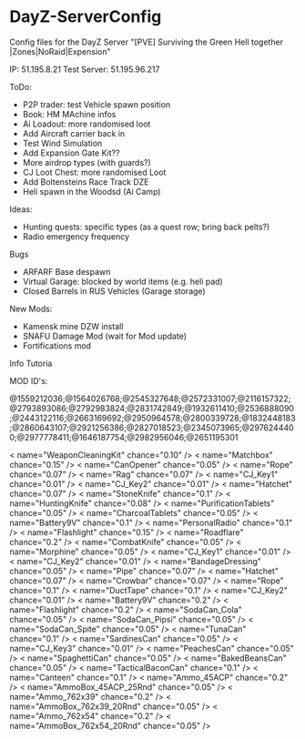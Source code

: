 # DayZ-ServerConfig

Config files for the DayZ Server
"[PVE] Surviving the Green Hell together |Zones|NoRaid|Expension"

IP: 51.195.8.21
Test Server: 51.195.96.217


ToDo:
- P2P trader: test Vehicle spawn position
- Book: HM MAchine infos
- Ai Loadout: more randomised loot
- Add Aircraft carrier back in
- Test Wind Simulation
- Add Expansion Gate Kit??
- More airdrop types (with guards?)
- CJ Loot Chest: more randomised Loot
- Add Boltensteins Race Track DZE
- Heli spawn in the Woodsd (Ai Camp)


Ideas:
- Hunting quests: specific types (as a quest row; bring back pelts?)
- Radio emergency frequency

Bugs
- ARFARF Base despawn
- Virtual Garage: blocked by world items (e.g. heli pad)
- Closed Barrels in RUS Vehicles (Garage storage)

New Mods:
- Kamensk mine DZW install
- SNAFU Damage Mod (wait for Mod update)
- Fortifications mod



Info
Tutoria




MOD ID's:

@1559212036;@1564026768;@2545327648;@2572331007;@2116157322;@2793893086;@2792983824;@2831742849;@1932611410;@2536888090;@2443122116;@2663169692;@2950964578;@2800339728;@1832448183;@2860643107;@2921256386;@2827018523;@2345073965;@2976244400;@2977778411;@1646187754;@2982956046;@2651195301



<!-- .......................................... -->  
<!-- add to cfg_randompresets.xml  -->
<!-- .......................................... -->  	
<cargo chance="0.15" name="toolsHermit">
				< name="WeaponCleaningKit" chance="0.10" />
				< name="Matchbox" chance="0.15" />
				< name="CanOpener" chance="0.05" />
				< name="Rope" chance="0.07" />
				< name="Rag" chance="0.07" />
				< name="CJ_Key1" chance="0.01" />
				< name="CJ_Key2" chance="0.01" />
				< name="Hatchet" chance="0.07" />
				< name="StoneKnife" chance="0.1" />
				< name="HuntingKnife" chance="0.08" />
				< name="PurificationTablets" chance="0.05" />
				< name="CharcoalTablets" chance="0.05" />
		</cargo>
		<cargo chance="0.25" name="toolsPolice">
				< name="Battery9V" chance="0.1" />
				< name="PersonalRadio" chance="0.1" />
				< name="Flashlight" chance="0.15" />
				< name="Roadflare" chance="0.2" />
				< name="CombatKnife" chance="0.05" />
				< name="Morphine" chance="0.05" />
				< name="CJ_Key1" chance="0.01" />
				< name="CJ_Key2" chance="0.01" />
				< name="BandageDressing" chance="0.05" />
		</cargo>
		<cargo chance="0.35" name="toolsIndustrial">
				< name="Pipe" chance="0.07" />
				< name="Hatchet" chance="0.07" />
				< name="Crowbar" chance="0.07" />
				< name="Rope" chance="0.1" />
				< name="DuctTape" chance="0.1" />
				< name="CJ_Key2" chance="0.01" />
				< name="Battery9V" chance="0.2" />
				< name="Flashlight" chance="0.2" />
		</cargo>
		<cargo chance="0.1" name="mixArmy">
				< name="SodaCan_Cola" chance="0.05" />
				< name="SodaCan_Pipsi" chance="0.05" />
				< name="SodaCan_Spite" chance="0.05" />
				< name="TunaCan" chance="0.1" />
				< name="SardinesCan" chance="0.05" />
				< name="CJ_Key3" chance="0.01" />
				< name="PeachesCan" chance="0.05" />
				< name="SpaghettiCan" chance="0.05" />
				< name="BakedBeansCan" chance="0.05" />
				< name="TacticalBaconCan" chance="0.1" />
				< name="Canteen" chance="0.1" />
				< name="Ammo_45ACP" chance="0.2" />
				< name="AmmoBox_45ACP_25Rnd" chance="0.05" />
				< name="Ammo_762x39" chance="0.2" />
				< name="AmmoBox_762x39_20Rnd" chance="0.05" />
				< name="Ammo_762x54" chance="0.2" />
				< name="AmmoBox_762x54_20Rnd" chance="0.05" />
		</cargo>